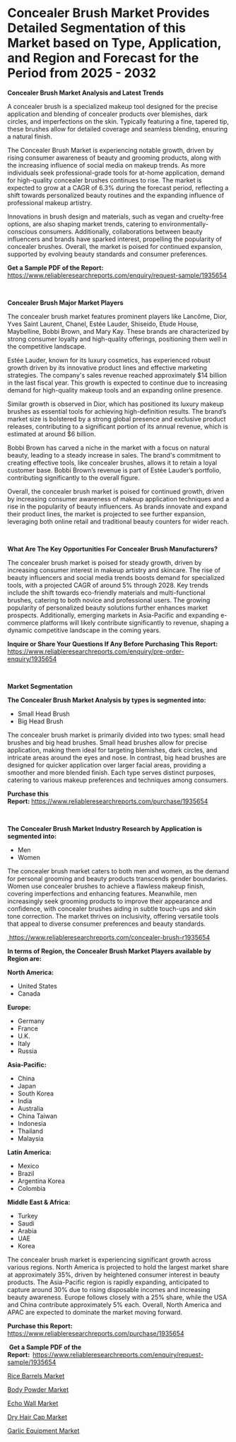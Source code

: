 <p><h1>Concealer Brush Market Provides Detailed Segmentation of this Market based on Type, Application, and Region and Forecast for the Period from 2025 - 2032</h1></p><p><strong>Concealer Brush Market Analysis and Latest Trends</strong></p>
<p><p>A concealer brush is a specialized makeup tool designed for the precise application and blending of concealer products over blemishes, dark circles, and imperfections on the skin. Typically featuring a fine, tapered tip, these brushes allow for detailed coverage and seamless blending, ensuring a natural finish.</p><p>The Concealer Brush Market is experiencing notable growth, driven by rising consumer awareness of beauty and grooming products, along with the increasing influence of social media on makeup trends. As more individuals seek professional-grade tools for at-home application, demand for high-quality concealer brushes continues to rise. The market is expected to grow at a CAGR of 6.3% during the forecast period, reflecting a shift towards personalized beauty routines and the expanding influence of professional makeup artistry. </p><p>Innovations in brush design and materials, such as vegan and cruelty-free options, are also shaping market trends, catering to environmentally-conscious consumers. Additionally, collaborations between beauty influencers and brands have sparked interest, propelling the popularity of concealer brushes. Overall, the market is poised for continued expansion, supported by evolving beauty standards and consumer preferences.</p></p>
<p><strong>Get a Sample PDF of the Report:&nbsp;</strong> <a href="https://www.reliableresearchreports.com/enquiry/request-sample/1935654?utm_campaign=7&utm_medium=2&utm_source=Github&utm_content=ia&utm_term=05042025&utm_id=concealer-brush">https://www.reliableresearchreports.com/enquiry/request-sample/1935654</a></p>
<p>&nbsp;</p>
<p><strong>Concealer Brush Major Market Players</strong></p>
<p><p>The concealer brush market features prominent players like Lancôme, Dior, Yves Saint Laurent, Chanel, Estée Lauder, Shiseido, Etude House, Maybelline, Bobbi Brown, and Mary Kay. These brands are characterized by strong consumer loyalty and high-quality offerings, positioning them well in the competitive landscape.</p><p>Estée Lauder, known for its luxury cosmetics, has experienced robust growth driven by its innovative product lines and effective marketing strategies. The company's sales revenue reached approximately $14 billion in the last fiscal year. This growth is expected to continue due to increasing demand for high-quality makeup tools and an expanding online presence.</p><p>Similar growth is observed in Dior, which has positioned its luxury makeup brushes as essential tools for achieving high-definition results. The brand’s market size is bolstered by a strong global presence and exclusive product releases, contributing to a significant portion of its annual revenue, which is estimated at around $6 billion.</p><p>Bobbi Brown has carved a niche in the market with a focus on natural beauty, leading to a steady increase in sales. The brand's commitment to creating effective tools, like concealer brushes, allows it to retain a loyal customer base. Bobbi Brown’s revenue is part of Estée Lauder’s portfolio, contributing significantly to the overall figure.</p><p>Overall, the concealer brush market is poised for continued growth, driven by increasing consumer awareness of makeup application techniques and a rise in the popularity of beauty influencers. As brands innovate and expand their product lines, the market is projected to see further expansion, leveraging both online retail and traditional beauty counters for wider reach.</p></p>
<p>&nbsp;</p>
<p><strong>What Are The Key Opportunities For Concealer Brush Manufacturers?</strong></p>
<p><p>The concealer brush market is poised for steady growth, driven by increasing consumer interest in makeup artistry and skincare. The rise of beauty influencers and social media trends boosts demand for specialized tools, with a projected CAGR of around 5% through 2028. Key trends include the shift towards eco-friendly materials and multi-functional brushes, catering to both novice and professional users. The growing popularity of personalized beauty solutions further enhances market prospects. Additionally, emerging markets in Asia-Pacific and expanding e-commerce platforms will likely contribute significantly to revenue, shaping a dynamic competitive landscape in the coming years.</p></p>
<p><strong>Inquire or Share Your Questions If Any Before Purchasing This Report:</strong> <a href="https://www.reliableresearchreports.com/enquiry/pre-order-enquiry/1935654?utm_campaign=7&utm_medium=2&utm_source=Github&utm_content=ia&utm_term=05042025&utm_id=concealer-brush">https://www.reliableresearchreports.com/enquiry/pre-order-enquiry/1935654</a></p>
<p>&nbsp;</p>
<p><strong>Market Segmentation</strong></p>
<p><strong>The Concealer Brush Market Analysis by types is segmented into:</strong></p>
<p><ul><li>Small Head Brush</li><li>Big Head Brush</li></ul></p>
<p><p>The concealer brush market is primarily divided into two types: small head brushes and big head brushes. Small head brushes allow for precise application, making them ideal for targeting blemishes, dark circles, and intricate areas around the eyes and nose. In contrast, big head brushes are designed for quicker application over larger facial areas, providing a smoother and more blended finish. Each type serves distinct purposes, catering to various makeup preferences and techniques among consumers.</p></p>
<p><strong>Purchase this Report:&nbsp;</strong><a href="https://www.reliableresearchreports.com/purchase/1935654?utm_campaign=7&utm_medium=2&utm_source=Github&utm_content=ia&utm_term=05042025&utm_id=concealer-brush">https://www.reliableresearchreports.com/purchase/1935654</a></p>
<p>&nbsp;</p>
<p><strong>The Concealer Brush Market Industry Research by Application is segmented into:</strong></p>
<p><ul><li>Men</li><li>Women</li></ul></p>
<p><p>The concealer brush market caters to both men and women, as the demand for personal grooming and beauty products transcends gender boundaries. Women use concealer brushes to achieve a flawless makeup finish, covering imperfections and enhancing features. Meanwhile, men increasingly seek grooming products to improve their appearance and confidence, with concealer brushes aiding in subtle touch-ups and skin tone correction. The market thrives on inclusivity, offering versatile tools that appeal to diverse consumer preferences and beauty standards.</p></p>
<p><a href="https://www.reliableresearchreports.com/concealer-brush-r1935654?utm_campaign=7&utm_medium=2&utm_source=Github&utm_content=ia&utm_term=05042025&utm_id=concealer-brush">&nbsp;https://www.reliableresearchreports.com/concealer-brush-r1935654</a></p>
<p><strong>In terms of Region, the Concealer Brush Market Players available by Region are:</strong></p>
<p>
    <p> <strong> North America: </strong>
        <ul>
            <li>United States</li>
            <li>Canada</li>
        </ul>
        </p> 
    <p> <strong> Europe: </strong>
        <ul>
            <li>Germany</li>
            <li>France</li>
            <li>U.K.</li>
            <li>Italy</li>
            <li>Russia</li>
        </ul>
        </p> 
    <p> <strong> Asia-Pacific: </strong>
        <ul>
            <li>China</li>
            <li>Japan</li>
            <li>South Korea</li>
            <li>India</li>
            <li>Australia</li>
            <li>China Taiwan</li>
            <li>Indonesia</li>
            <li>Thailand</li>
            <li>Malaysia</li>
        </ul>
        </p> 
    <p> <strong> Latin America: </strong>
        <ul>
            <li>Mexico</li>
            <li>Brazil</li>
            <li>Argentina Korea</li>
            <li>Colombia</li>
        </ul>
        </p> 
    <p> <strong> Middle East & Africa: </strong>
        <ul>
            <li>Turkey</li>
            <li>Saudi</li>
            <li>Arabia</li>
            <li>UAE</li>
            <li>Korea</li>
        </ul>
    </p>
    </p>
<p><p>The concealer brush market is experiencing significant growth across various regions. North America is projected to hold the largest market share at approximately 35%, driven by heightened consumer interest in beauty products. The Asia-Pacific region is rapidly expanding, anticipated to capture around 30% due to rising disposable incomes and increasing beauty awareness. Europe follows closely with a 25% share, while the USA and China contribute approximately 5% each. Overall, North America and APAC are expected to dominate the market moving forward.</p></p>
<p><strong>Purchase this Report: </strong><a href="https://www.reliableresearchreports.com/purchase/1935654?utm_campaign=7&utm_medium=2&utm_source=Github&utm_content=ia&utm_term=05042025&utm_id=concealer-brush">https://www.reliableresearchreports.com/purchase/1935654</a></p>
<p>&nbsp;<strong>Get a Sample PDF of the Report:&nbsp;&nbsp;</strong><a href="https://www.reliableresearchreports.com/enquiry/request-sample/1935654?utm_campaign=7&utm_medium=2&utm_source=Github&utm_content=ia&utm_term=05042025&utm_id=concealer-brush">https://www.reliableresearchreports.com/enquiry/request-sample/1935654</a></p>
<p><strong></strong></p>
<p><p><a href="https://github.com/direepittr/Market-Research-Report-List-1/blob/main/rice-barrels-market.md?utm_campaign=7&utm_medium=2&utm_source=Github&utm_content=ia&utm_term=05042025&utm_id=concealer-brush">Rice Barrels Market</a></p><p><a href="https://github.com/quiraytaibat/Market-Research-Report-List-1/blob/main/body-powder-market.md?utm_campaign=7&utm_medium=2&utm_source=Github&utm_content=ia&utm_term=05042025&utm_id=concealer-brush">Body Powder Market</a></p><p><a href="https://github.com/lenjakam/Market-Research-Report-List-1/blob/main/echo-wall-market.md?utm_campaign=7&utm_medium=2&utm_source=Github&utm_content=ia&utm_term=05042025&utm_id=concealer-brush">Echo Wall Market</a></p><p><a href="https://github.com/denuetkachci/Market-Research-Report-List-1/blob/main/dry-hair-cap-market.md?utm_campaign=7&utm_medium=2&utm_source=Github&utm_content=ia&utm_term=05042025&utm_id=concealer-brush">Dry Hair Cap Market</a></p><p><a href="https://github.com/groszsaoudrd/Market-Research-Report-List-1/blob/main/garlic-equipment-market.md?utm_campaign=7&utm_medium=2&utm_source=Github&utm_content=ia&utm_term=05042025&utm_id=concealer-brush">Garlic Equipment Market</a></p></p>
